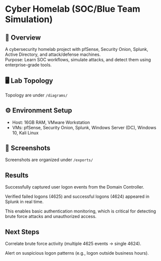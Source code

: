 # Cyber Homelab (SOC/Blue Team Simulation)

## 📌 Overview
A cybersecurity homelab project with pfSense, Security Onion, Splunk, Active Directory, and attack/defense machines.  
Purpose: Learn SOC workflows, simulate attacks, and detect them using enterprise-grade tools.

## 🖥️ Lab Topology 
Topology are under `/diagrams/`

## ⚙️ Environment Setup
- Host: 16GB RAM, VMware Workstation
- VMs: pfSense, Security Onion, Splunk, Windows Server (DC), Windows 10, Kali Linux

## 📸 Screenshots
Screenshots are organized under `/exports/`

## Results

Successfully captured user logon events from the Domain Controller.

Verified failed logons (4625) and successful logons (4624) appeared in Splunk in real time.

This enables basic authentication monitoring, which is critical for detecting brute force attacks and unauthorized access.

## Next Steps

Correlate brute force activity (multiple 4625 events → single 4624).

Alert on suspicious logon patterns (e.g., logon outside business hours).
